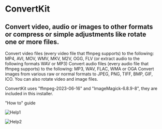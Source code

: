 # ConvertKit

## Convert video, audio or images to other formats or compress or simple adjustments like rotate one or more files.

Convert video files (every video file that ffmpeg supports) to the following: MP4, AVI, MOV, WMV, MKV, M2V, OGG, FLV (or extract audio to the following formats WAV or MP3)
Convert audio files (every audio file that ffmpeg supports) to the following: MP3, WAV, FLAC, WMA or OGA
Convert images from various raw or normal formats to JPEG, PNG, TIFF, BMP, GIF, ICO.
You can also rotate video and image files. 

ConvertKit uses "ffmpeg-2023-06-16" and "ImageMagick-6.8.9-8", they are included in this installer.

"How to" guide

![Help1](https://i.imgur.com/q40daiz.jpg)

![Help2](https://i.imgur.com/paXJlHJ.jpeg)